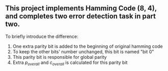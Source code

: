 ## This project implements Hamming Code (8, 4), and completes two error detection task in part two.

To briefly introduce the difference:
1. One extra parity bit is added to the beginning of original hamming code
2. To keep the other bits' number unchanged, this bit is named "bit 0"
3. This parity bit is responsible for global parity
4. Extra $p_{overall}$ and $c_{overall}$ is calculated for this parity bit